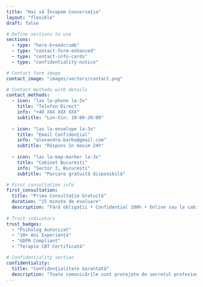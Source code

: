 ```yaml
---
title: "Hai să Începem Conversația"
layout: "flexible"
draft: false

# Define sections to use
sections:
  - type: "hero-breadcrumb"
  - type: "contact-form-enhanced"
  - type: "contact-info-cards"
  - type: "confidentiality-notice"

# Contact form image
contact_image: "images/vectors/contact.png"

# Contact methods with details
contact_methods:
  - icon: "las la-phone la-3x"
    title: "Telefon Direct"
    info: "+40 XXX XXX XXX"
    subtitle: "Lun-Vin: 10:00-20:00"
    
  - icon: "las la-envelope la-3x"
    title: "Email Confidențial"
    info: "alexandra.barbu@gmail.com"
    subtitle: "Răspuns în maxim 24h"
    
  - icon: "las la-map-marker la-3x"
    title: "Cabinet București"
    info: "Sector 3, București"
    subtitle: "Parcare gratuită disponibilă"

# First consultation info
first_consultation:
  title: "Prima Consultație Gratuită"
  duration: "15 minute de evaluare"
  description: "Fără obligații • Confidențial 100% • Online sau la cabinet"
  
# Trust indicators
trust_badges:
  - "Psiholog Autorizat"
  - "10+ Ani Experiență"
  - "GDPR Compliant"
  - "Terapie CBT Certificată"

# Confidentiality section
confidentiality:
  title: "Confidențialitate Garantată"
  description: "Toate comunicările sunt protejate de secretul profesional conform Codului Deontologic al Psihologilor din România. Informațiile tale personale sunt tratate cu maximă confidențialitate și siguranță."
---
```

